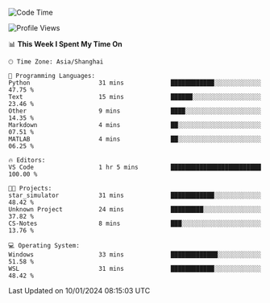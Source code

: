 <!--START_SECTION:waka-->
![Code Time](http://img.shields.io/badge/Code%20Time-1%2C446%20hrs%2044%20mins-blue)

![Profile Views](http://img.shields.io/badge/Profile%20Views-0-blue)

📊 **This Week I Spent My Time On** 

```text
🕑︎ Time Zone: Asia/Shanghai

💬 Programming Languages: 
Python                   31 mins             ████████████░░░░░░░░░░░░░   47.75 % 
Text                     15 mins             ██████░░░░░░░░░░░░░░░░░░░   23.46 % 
Other                    9 mins              ████░░░░░░░░░░░░░░░░░░░░░   14.35 % 
Markdown                 4 mins              ██░░░░░░░░░░░░░░░░░░░░░░░   07.51 % 
MATLAB                   4 mins              ██░░░░░░░░░░░░░░░░░░░░░░░   06.25 % 

🔥 Editors: 
VS Code                  1 hr 5 mins         █████████████████████████   100.00 % 

🐱‍💻 Projects: 
star_simulator           31 mins             ████████████░░░░░░░░░░░░░   48.42 % 
Unknown Project          24 mins             █████████░░░░░░░░░░░░░░░░   37.82 % 
CS-Notes                 8 mins              ███░░░░░░░░░░░░░░░░░░░░░░   13.76 % 

💻 Operating System: 
Windows                  33 mins             █████████████░░░░░░░░░░░░   51.58 % 
WSL                      31 mins             ████████████░░░░░░░░░░░░░   48.42 % 
```


 Last Updated on 10/01/2024 08:15:03 UTC
<!--END_SECTION:waka-->